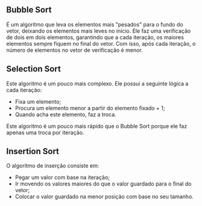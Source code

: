 ## Bubble Sort

É um algoritmo que leva os elementos mais "pesados" para o fundo do vetor, deixando os elementos mais leves no início. Ele faz uma verificação de dois em dois elementos, garantindo que a cada iteração, os maiores elementos sempre fiquem no final do vetor. Com isso, após cada iteração, o número de elementos no vetor de verificação é menor.


## Selection Sort

Este algoritmo é um pouco mais complexo. Ele possui a seguinte lógica a cada iteração:
- Fixa um elemento;
- Procura um elemento menor a partir do elemento fixado + 1;
- Quando acha este elemento, faz a troca.

Este algoritmo é um pouco mais rápido que o Bubble Sort porque ele faz apenas uma troca por iteração.


## Insertion Sort

O algoritmo de inserção consiste em:
- Pegar um valor com base na iteração;
- Ir movendo os valores maiores do que o valor guardado para o final do vetor;
- Colocar o valor guardado na menor posição com base no seu tamanho.
